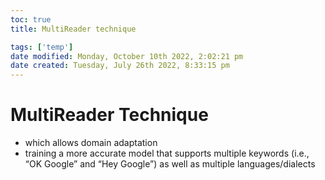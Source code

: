 ```yaml
---
toc: true
title: MultiReader technique

tags: ['temp']
date modified: Monday, October 10th 2022, 2:02:21 pm
date created: Tuesday, July 26th 2022, 8:33:15 pm
---
```


# MultiReader Technique
- which allows domain adaptation
- training a more accurate model that supports multiple keywords (i.e., “OK Google” and “Hey Google”) as well as multiple languages/dialects



